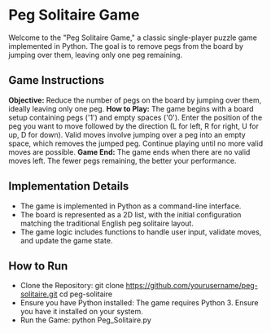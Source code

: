 # Peg Solitaire Game

Welcome to the "Peg Solitaire Game," a classic single-player puzzle game implemented in Python. The goal is to remove pegs from the board by jumping over them, leaving only one peg remaining.

## Game Instructions
**Objective:** Reduce the number of pegs on the board by jumping over them, ideally leaving only one peg. 
**How to Play:**
The game begins with a board setup containing pegs ('1') and empty spaces ('0'). 
Enter the position of the peg you want to move followed by the direction (L for left, R for right, U for up, D for down). 
Valid moves involve jumping over a peg into an empty space, which removes the jumped peg. 
Continue playing until no more valid moves are possible. 
**Game End:** The game ends when there are no valid moves left. The fewer pegs remaining, the better your performance.


## Implementation Details
- The game is implemented in Python as a command-line interface.
- The board is represented as a 2D list, with the initial configuration matching the traditional English peg solitaire layout.
- The game logic includes functions to handle user input, validate moves, and update the game state.


## How to Run
- Clone the Repository: git clone https://github.com/yourusername/peg-solitaire.git cd peg-solitaire
- Ensure you have Python installed: The game requires Python 3. Ensure you have it installed on your system.
- Run the Game: python Peg_Solitaire.py
